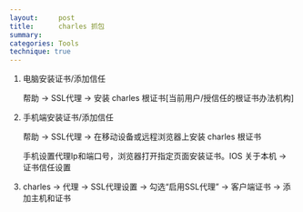 ```yaml
---
layout:     post
title:      charles 抓包
summary:
categories: Tools
technique: true
---
```


1. 电脑安装证书/添加信任

    帮助 -> SSL代理 -> 安装 charles 根证书[当前用户/授信任的根证书办法机构]

2. 手机端安装证书/添加信任

    帮助 -> SSL代理 -> 在移动设备或远程浏览器上安装  charles 根证书

    手机设置代理Ip和端口号，浏览器打开指定页面安装证书。IOS 关于本机 -> 证书信任设置

3. charles -> 代理 -> SSL代理设置 -> 勾选“启用SSL代理” -> 客户端证书 -> 添加主机和证书

 
